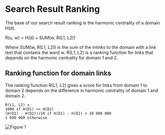 
# Search Result Ranking
The base of our search result ranking is the harmonic centrality of a domain H(d).

R(u, w) = H(d) + SUM(w, R(L1, L2))

Where SUM(w, R(L1, L2)) is the sum of the inlinks to the domain with a link text that contains the word w. R(L1, L2) is a ranking function for links that depends on the harmonic centrality for domain 1 and 2.

## Ranking function for domain links
The ranking function R(L1, L2) gives a score for links from domain 1 to domain 2 depends on the difference in harmonic centrality of domain 1 and domain 2.

```
R(L1, L2) =
1000 if H(D1) <= H(D2)
(H(D1) - H(D2))/10 if H(D1) - H(D2) < 10 000 000
1 000 000 otherwise
```

![Figure 1](https://github.com/joscul/alexandria/raw/main/documentation/images/figure_1.png)

